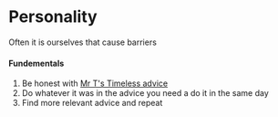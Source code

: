 # Personality

Often it is ourselves that cause barriers 

#### Fundementals

1. Be honest with [Mr T's Timeless advice](https://www.youtube.com/watch?v=p8G7mR_VJ3U)
1. Do whatever it was in the advice you need a do it in the same day 
1. Find more relevant advice and repeat

